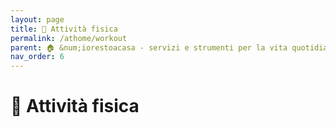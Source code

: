 ```yaml
---
layout: page
title: 🥎 Attività fisica
permalink: /athome/workout
parent: 🏠 &num;iorestoacasa - servizi e strumenti per la vita quotidiana
nav_order: 6
---
```


# 🥎 Attività fisica
